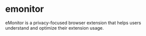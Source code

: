 # emonitor
eMonitor is a privacy-focused browser extension that helps users understand and optimize their extension usage. 

